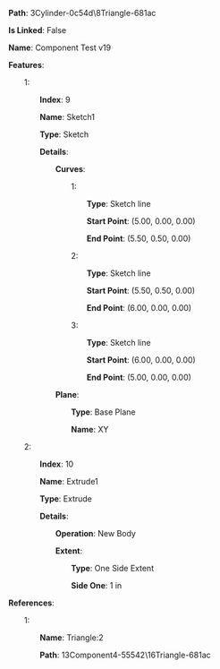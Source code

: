 **Path**: 3Cylinder-0c54d\8Triangle-681ac

**Is Linked**: False

**Name**: Component Test v19

**Features**:

&emsp;&emsp;1:

&emsp;&emsp;&emsp;&emsp;**Index**: 9

&emsp;&emsp;&emsp;&emsp;**Name**: Sketch1

&emsp;&emsp;&emsp;&emsp;**Type**: Sketch

&emsp;&emsp;&emsp;&emsp;**Details**:

&emsp;&emsp;&emsp;&emsp;&emsp;&emsp;**Curves**:

&emsp;&emsp;&emsp;&emsp;&emsp;&emsp;&emsp;&emsp;1:

&emsp;&emsp;&emsp;&emsp;&emsp;&emsp;&emsp;&emsp;&emsp;&emsp;**Type**: Sketch line

&emsp;&emsp;&emsp;&emsp;&emsp;&emsp;&emsp;&emsp;&emsp;&emsp;**Start Point**: (5.00, 0.00, 0.00)

&emsp;&emsp;&emsp;&emsp;&emsp;&emsp;&emsp;&emsp;&emsp;&emsp;**End Point**: (5.50, 0.50, 0.00)

&emsp;&emsp;&emsp;&emsp;&emsp;&emsp;&emsp;&emsp;2:

&emsp;&emsp;&emsp;&emsp;&emsp;&emsp;&emsp;&emsp;&emsp;&emsp;**Type**: Sketch line

&emsp;&emsp;&emsp;&emsp;&emsp;&emsp;&emsp;&emsp;&emsp;&emsp;**Start Point**: (5.50, 0.50, 0.00)

&emsp;&emsp;&emsp;&emsp;&emsp;&emsp;&emsp;&emsp;&emsp;&emsp;**End Point**: (6.00, 0.00, 0.00)

&emsp;&emsp;&emsp;&emsp;&emsp;&emsp;&emsp;&emsp;3:

&emsp;&emsp;&emsp;&emsp;&emsp;&emsp;&emsp;&emsp;&emsp;&emsp;**Type**: Sketch line

&emsp;&emsp;&emsp;&emsp;&emsp;&emsp;&emsp;&emsp;&emsp;&emsp;**Start Point**: (6.00, 0.00, 0.00)

&emsp;&emsp;&emsp;&emsp;&emsp;&emsp;&emsp;&emsp;&emsp;&emsp;**End Point**: (5.00, 0.00, 0.00)

&emsp;&emsp;&emsp;&emsp;&emsp;&emsp;**Plane**:

&emsp;&emsp;&emsp;&emsp;&emsp;&emsp;&emsp;&emsp;**Type**: Base Plane

&emsp;&emsp;&emsp;&emsp;&emsp;&emsp;&emsp;&emsp;**Name**: XY

&emsp;&emsp;2:

&emsp;&emsp;&emsp;&emsp;**Index**: 10

&emsp;&emsp;&emsp;&emsp;**Name**: Extrude1

&emsp;&emsp;&emsp;&emsp;**Type**: Extrude

&emsp;&emsp;&emsp;&emsp;**Details**:

&emsp;&emsp;&emsp;&emsp;&emsp;&emsp;**Operation**: New Body

&emsp;&emsp;&emsp;&emsp;&emsp;&emsp;**Extent**:

&emsp;&emsp;&emsp;&emsp;&emsp;&emsp;&emsp;&emsp;**Type**: One Side Extent

&emsp;&emsp;&emsp;&emsp;&emsp;&emsp;&emsp;&emsp;**Side One**: 1 in

**References**:

&emsp;&emsp;1:

&emsp;&emsp;&emsp;&emsp;**Name**: Triangle:2

&emsp;&emsp;&emsp;&emsp;**Path**: 13Component4-55542\16Triangle-681ac

